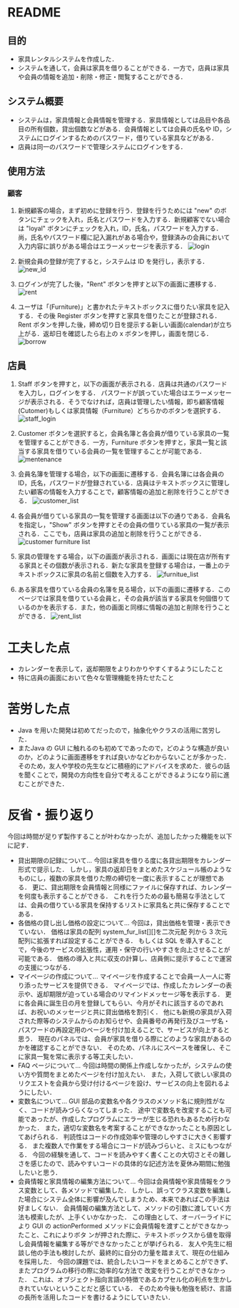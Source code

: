 # README

## 目的
- 家具レンタルシステムを作成した．
- システムを通して，会員は家具を借りることができる．一方で，店員は家具や会員の情報を追加・削除・修正・閲覧することができる．

## システム概要
- システムは，家具情報と会員情報を管理する．家具情報としては品目や各品目の所有個数，貸出個数などがある．会員情報としては会員の氏名や ID，システムにログインするためのパスワード，借りている家具などがある．
- 店員は同一のパスワードで管理システムにログインをする．

## 使用方法
### 顧客
1. 新規顧客の場合，まず初めに登録を行う．登録を行うためには "new" のボタンにチェックを入れ，氏名とパスワードを入力する．新規顧客でない場合は "loyal" ボタンにチェックを入れ，ID，氏名，パスワードを入力する．尚，氏名やパスワード欄に記入漏れがある場合や，登録済みの会員において入力内容に誤りがある場合はエラーメッセージを表示する．
![login](https://github.com/Nanana22mm/myportfolio/assets/126635893/90e09018-bee5-4a3b-a6f3-de6517058d44
)

2. 新規会員の登録が完了すると，システムは ID を発行し，表示する．
![new_id](https://github.com/Nanana22mm/myportfolio/assets/126635893/5c4a005a-0d58-49e2-8757-a7c4d5ff5f4f)

2. ログインが完了した後，"Rent" ボタンを押すと以下の画面に遷移する．
![rent](https://github.com/Nanana22mm/myportfolio/assets/126635893/023b2203-490d-45a9-89f6-3139967779d2)

3. ユーザは「(Furniture)」と書かれたテキストボックスに借りたい家具を記入する．その後 Register ボタンを押すと家具を借りたことが登録される．Rent ボタンを押した後，締め切り日を提示する新しい画面(calendar)が立ち上がる．返却日を確認したら右上の x ボタンを押し，画面を閉じる．
![borrow](https://github.com/Nanana22mm/myportfolio/assets/126635893/ac7162a3-9c69-4c69-9b11-fc48fa975e78)

## 店員
1. Staff ボタンを押すと，以下の画面が表示される．店員は共通のパスワードを入力し，ログインをする． パスワードが誤っていた場合はエラーメッセージが表示される．そうでなければ，店員は管理したい情報，即ち顧客情報(Cutomer)もしくは家具情報（Furniture）どちらかのボタンを選択する．
![staff_login](https://github.com/Nanana22mm/myportfolio/assets/126635893/f4456097-4f19-4605-a832-f2aebc6d6c52)

2. Customer ボタンを選択すると，会員名簿と各会員が借りている家具の一覧を管理することができる．一方，Furniture ボタンを押すと，家具一覧と該当する家具を借りている会員の一覧を管理することが可能である．
![mentenance](https://github.com/Nanana22mm/myportfolio/assets/126635893/5d86215f-f4ed-4b4c-946d-d553989fdc67)

3. 会員名簿を管理する場合，以下の画面に遷移する．会員名簿には各会員の ID，氏名，パスワードが登録されている．店員はテキストボックスに管理したい顧客の情報を入力することで，顧客情報の追加と削除を行うことができる．
![customer_list](https://github.com/Nanana22mm/myportfolio/assets/126635893/c55ee004-e2d4-4ccb-9ec0-094932748942)

4. 各会員が借りている家具の一覧を管理する画面は以下の通りである．会員名を指定し，"Show" ボタンを押すとその会員の借りている家具の一覧が表示される．ここでも，店員は家具の追加と削除を行うことができる．
![customer furniture list](https://github.com/Nanana22mm/myportfolio/assets/126635893/81a09d30-c122-486a-a5e1-a0169419e931)

5. 家具の管理をする場合，以下の画面が表示される．画面には現在店が所有する家具とその個数が表示される．新たな家具を登録する場合は，一番上のテキストボックスに家具の名前と個数を入力する．
![furnitue_list](https://github.com/Nanana22mm/myportfolio/assets/126635893/b8445310-fdb6-4e92-9c9f-c3b732832330)

6. ある家具を借りている会員の名簿を見る場合，以下の画面に遷移する．このページでは家具を借りている会員と，その会員が該当する家具を何個借りているのかを表示する．また，他の画面と同様に情報の追加と削除を行うことができる．
![rent_list](https://github.com/Nanana22mm/myportfolio/assets/126635893/e648606e-e172-4aa6-8488-9b264d3e1a02)

# 工夫した点
- カレンダーを表示して，返却期限をよりわかりやすくするようにしたこと
- 特に店員の画面において色々な管理機能を持たせたこと

# 苦労した点
- Java を用いた開発は初めてだったので，抽象化やクラスの活用に苦労した．
- またJava の GUI に触れるのも初めてであったので，どのような構造が良いのか，どのように画面遷移をすれば良いかなどわからないことが多かった．そのため，友人や学校の先生などに積極的にアドバイスを求めた．彼らの話を聞くことで，開発の方向性を自分で考えることができるようになり前に進むことができた．

# 反省・振り返り
今回は時間が足りず製作することが叶わなかったが、追加したかった機能を以下に記す． 
- 貸出期限の記録について...
今回は家具を借りる度に各貸出期限をカレンダー形式で提示した．
しかし，家具の返却日をまとめたスケジュール帳のようなものにし，複数の家具を借りた際の締切を一度に表示することが理想である．
更に、貸出期限を会員情報と同様にファイルに保存すれば、カレンダーを何度も表示することができる．
これを行うための最も簡易な手法としては、会員の借りている家具を保持するリストに家具名と共に保存することである．
- 各価格の貸し出し価格の設定について...
今回は，貸出価格を管理・表示できていない．
価格は家具の配列 system_fur_list[][]を二次元配 列から 3 次元配列に拡張すれば設定することができる．
もしくは SQL を導入することで，今後のサービスの拡張性，運用・保守の行いやすさを向上させることが可能である．
価格の導入と共に収支の計算し、店員側に提示することで運営の支援につながる．
- マイページの作成について...
マイページを作成することで会員一人一人に寄り添ったサービスを提供できる．
マイページでは、作成したカレンダーの表示や、返却期限が迫っている場合のリマインドメッセージ等を表示する．
更に各会員に誕生日の月を登録してもらい、今月がそれに該当するのであれば、お祝いのメッセージと共に貸出価格を割引く．
他にも新規の家具が入荷された際等のシステムからのお知らせや、会員番号の再発行及びユーザ名・パスワードの再設定用のページを付け加えることで、サービスが向上すると思う．
現在のパネルでは、会員が家具を借りる際にどのような家具があるのかを確認することができない．
そのため、パネルにスペースを確保し、そこに家具一覧を常に表示する等工夫したい．
- FAQ ページについて...
今回は時間の関係上作成しなかったが，システムの使い方や質問をまとめたページを付け加えたい．
また，入荷して欲しい家具のリクエストを会員から受け付けるページを設け、サービスの向上を図れるようにしたい．
- 変数名について...
GUI 部品の変数名や各クラスのメソッド名に規則性がなく、コードが読みづらくなってしまった．
途中で変数名を改変することも可能であったが、作成したプログラムにエラーが生じる恐れもあるため行わなかった．
また，適切な変数名を考案することができなかったことも原因としてあげられる． 
判読性はコードの作成効率や管理のしやすさに大きく影響する．
また複数人で作業をする場合にコードが読みづらいと、ミスにもつながる．
今回の経験を通して、コードを読みやすく書くことの大切さとその難しさを感じたので、読みやすいコードの具体的な記述方法を夏休み期間に勉強したいと思う．
- 会員情報と家具情報の編集方法について...
今回は会員情報や家具情報をクラス変数として、各メソッドで編集した．
しかし、誤ってクラス変数を編集した場合にシステム全体に影響が及んでしまうため、本来であればこの手法は好ましくない．
会員情報の編集方法として、メソッドの引数に渡していく方法も模索したが、上手くいかなかった．
この理由として、オーバーライドにより GUI の actionPerformed メソッドに会員情報を渡すことができなかったこと、これによりボタ ンが押された際に、テキストボックスから値を取得し会員情報を編集する等ができなかったことが挙げられる．
友人や先生に相談し他の手法も検討したが、最終的に自分の力量を踏まえて、現在の仕組みを採用した．
今回の課題では、統合したいコードをまとめることができず、またプログラムの移行の際に効率的な方法で 改変を行うことができなかった．
これは、オブジェクト指向言語の特徴であるカプセル化の利点を生かしきれていないということだと感じている．
そのため今後も勉強を続け、言語の長所を活用したコードを書けるようにしていきたい．
